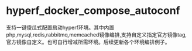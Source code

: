 # hyperf_docker_compose_autoconf
支持一键傻瓜式配置启动hyperf环境。其中内置php,mysql,redis,rabbitmq,memcached镜像编排,支持自定义指定官方镜像tag,官方镜像自定义。也可自行增减所需环境。后续更新各个环境编排例子。

